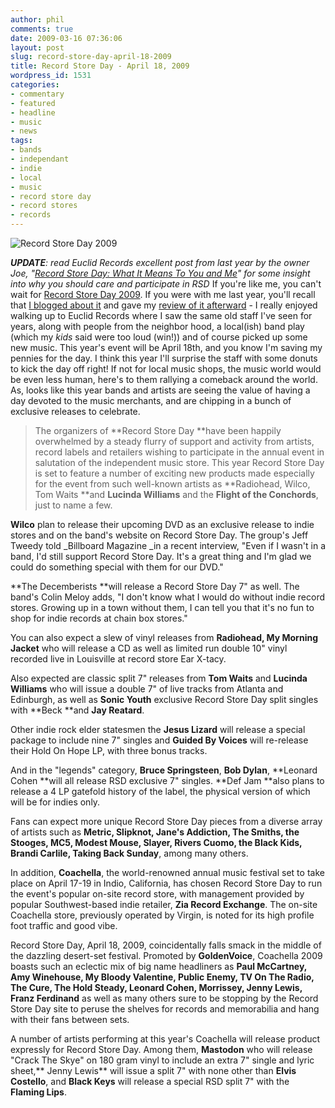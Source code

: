 ```yaml
---
author: phil
comments: true
date: 2009-03-16 07:36:06
layout: post
slug: record-store-day-april-18-2009
title: Record Store Day - April 18, 2009
wordpress_id: 1531
categories:
- commentary
- featured
- headline
- music
- news
tags:
- bands
- independant
- indie
- local
- music
- record store day
- record stores
- records
---
```


![Record Store Day 2009](http://www.fak3r.com/wp-content/uploads/2009/03/recordstoreday2009.jpg)



_**UPDATE**: read Euclid Records excellent post from last year by the owner Joe, "[Record Store Day: What It Means To You and Me](http://euclidrecords.blogspot.com/2008/03/record-store-day-what-it-means-to-you.html)" for some insight into why you should care and participate in RSD_
If you're like me, you can't wait for [Record Store Day 2009](http://www.recordstoreday.com/). If you were with me last year, you'll recall that  [I blogged about it](http://www.fak3r.com/2008/04/04/record-store-day-april-19-2008/) and gave my [review of it afterward](http://www.fak3r.com/2008/04/04/record-store-day-april-19-2008/) - I really enjoyed walking up to Euclid Records where I saw the same old staff I've seen for years, along with people from the neighbor hood, a local(ish) band play (which my *kids* said were too loud (win!)) and of course picked up some new music.  This year's event will be April 18th, and you know I'm saving my pennies for the day.  I think this year I'll surprise the staff with some donuts to kick the day off right!  If not for local music shops, the music world would be even less human, here's to them rallying a comeback around the world.  As, looks like this year bands and artists are seeing the value of having a day devoted to the music merchants, and are chipping in a bunch of exclusive releases to celebrate.


> The organizers of **Record Store Day **have been happily overwhelmed by a steady flurry of support and activity from artists, record labels and retailers wishing to participate in the annual event in salutation of the independent music store. This year Record Store Day is set to feature a number of exciting new products made especially for the event from such well-known artists as **Radiohead, Wilco, Tom Waits **and **Lucinda Williams** and the **Flight of the Conchords**, just to name a few.

**Wilco** plan to release their upcoming DVD as an exclusive release to indie stores and on the band's website on Record Store Day. The group's Jeff Tweedy told _Billboard Magazine _in a recent interview, "Even if I wasn't in a band, I'd still support Record Store Day. It's a great thing and I'm glad we could do something special with them for our DVD."

**The Decemberists **will release a Record Store Day 7" as well. The band's Colin Meloy adds, "I don't know what I would do without indie record stores. Growing up in a town without them, I can tell you that it's no fun to shop for indie records at chain box stores."

You can also expect a slew of vinyl releases from **Radiohead, My Morning Jacket** who will release a CD as well as limited run double 10" vinyl recorded live in Louisville at record store Ear X-tacy.

Also expected are classic split 7" releases from **Tom Waits** and **Lucinda Williams** who will issue a double 7" of live tracks from Atlanta and Edinburgh, as well as **Sonic Youth** exclusive Record Store Day split singles with **Beck **and **Jay Reatard**.

Other indie rock elder statesmen the **Jesus Lizard** will release a special package to include nine 7" singles and **Guided By Voices** will re-release their Hold On Hope LP, with three bonus tracks.

And in the "legends" category, **Bruce Springsteen**, **Bob Dylan**, **Leonard Cohen **will all release RSD exclusive 7" singles. **Def Jam **also plans to release a 4 LP gatefold history of the label, the physical version of which will be for indies only.

Fans can expect more unique Record Store Day pieces from a diverse array of artists such as **Metric, Slipknot, Jane's Addiction, The Smiths, the Stooges, MC5, Modest Mouse, Slayer, Rivers Cuomo, the Black Kids, Brandi Carlile, Taking Back Sunday**, among many others.

In addition, **Coachella**, the world-renowned annual music festival set to take place on April 17-19 in Indio, California, has chosen Record Store Day to run the event's popular on-site record store, with management provided by popular Southwest-based indie retailer, **Zia Record Exchange**. The on-site Coachella store, previously operated by Virgin, is noted for its high profile foot traffic and good vibe.

Record Store Day, April 18, 2009, coincidentally falls smack in the middle of the dazzling desert-set festival. Promoted by **GoldenVoice**, Coachella 2009 boasts such an eclectic mix of big name headliners as **Paul McCartney, Amy Winehouse, My Bloody Valentine, Public Enemy, TV On The Radio, The Cure, The Hold Steady, Leonard Cohen, Morrissey, Jenny Lewis, Franz Ferdinand** as well as many others sure to be stopping by the Record Store Day site to peruse the shelves for records and memorabilia and hang with their fans between sets.

A number of artists performing at this year's Coachella will release product expressly for Record Store Day. Among them, **Mastodon** who will release "Crack The Skye" on 180 gram vinyl to include an extra 7" single and lyric sheet,** Jenny Lewis** will issue a split 7" with none other than **Elvis Costello**, and **Black Keys** will release a special RSD split 7" with the **Flaming Lips**.



